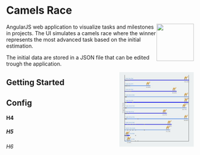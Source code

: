 # Camels Race
<a><img style="float: right;" height="100" width="100 " src="Camels.Web/favicon.ico"></a>

AngularJS web application to visualize tasks and milestones in projects. The UI simulates a camels race where the winner represents the most advanced task based on the initial estimation.

The initial data are stored in a JSON file that can be edited trough the application.

<a><img style="float: right;" height="200" width="200" src="Camels.Web\app\images\sample.jpg"></a>

## Getting Started
## Config


#### H4
##### H5
###### H6

 
 
